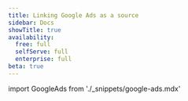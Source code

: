 ```yaml
---
title: Linking Google Ads as a source
sidebar: Docs
showTitle: true
availability:
  free: full
  selfServe: full
  enterprise: full
beta: true
---
```


import GoogleAds from './_snippets/google-ads.mdx'

<GoogleAds />